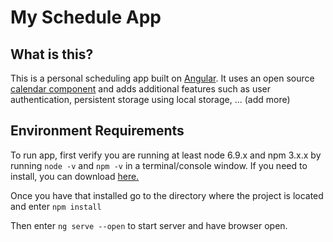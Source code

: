 # My Schedule App

## What is this?

This is a personal scheduling app built on [Angular](https://angular.io/). It uses an open source [calendar component](https://github.com/mattlewis92/angular-calendar) and adds additional features such as user authentication, persistent storage using local storage, ... (add more) 

## Environment Requirements

To run app, first verify you are running at least node 6.9.x and npm 3.x.x by running `node -v` and `npm -v` in a terminal/console window. If you need to install, you can download [here.](https://nodejs.org/en/download/)

Once you have that installed go to the directory where the project is located and enter `npm install`

Then enter `ng serve --open` to start server and have browser open.

